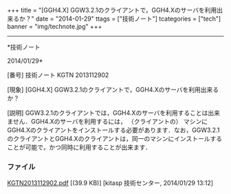 ﻿+++
title = "[GGH4.X] GGW3.2.1のクライアントで，GGH4.Xのサーバを利用出来るか？"
date = "2014-01-29"
ttags = ["技術ノート"]
tcategories = ["tech"]
banner = "img/technote.jpg"
+++

-----------------------------------------------------------------------------------------------------------------------------

*技術ノート

2014/01/29*


[番号]
技術ノート KGTN 2013112902

[現象]
[GGH4.X] GGW3.2.1のクライアントで，GGH4.Xのサーバを利用出来るか？

[説明]
GGW3.2.1のクライアントでは，GGH4.Xのサーバを利用することは出来ません．GGH4.Xのサーバを利用するには，
（クライアントの）
マシンにGGH4.Xのクライアントをインストールする必要があります．なお，GGW3.2.1のクライアントとGGH4.Xのクライアントは，同一のマシンにインストールすることが可能で，かつ同時に利用することが出来ます．


### ファイル

 
 


[KGTN2013112902.pdf](http://techreport.kitasp.net/attachments/download/1429/KGTN2013112902.pdf)
 [(39.9 KB)] [kitasp 技術センター, 2014/01/29
13:12]


 


 

